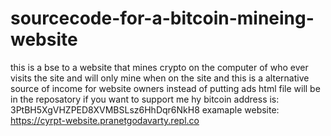 # sourcecode-for-a-bitcoin-mineing-website
this is a bse to a website that mines crypto on the computer of who ever visits the site and will only mine when on the site and this is a alternative source of income for website owners instead of putting ads 
html file will be in the reposatory if you want to support me hy bitcoin address is:  3PtBH5XgVHZPED8XVMBSLsz6HhDqr6NkH8
examaple website: https://cyrpt-website.pranetgodavarty.repl.co
